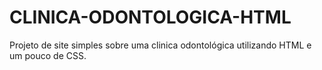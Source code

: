 # CLINICA-ODONTOLOGICA-HTML
Projeto de site simples sobre uma clinica odontológica utilizando HTML e um pouco de CSS.
